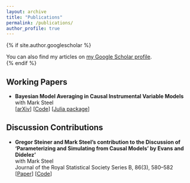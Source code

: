 ```yaml
---
layout: archive
title: "Publications"
permalink: /publications/
author_profile: true
---
```


{% if site.author.googlescholar %}
  <div class="wordwrap">You can also find my articles on <a href="{{site.author.googlescholar}}">my Google Scholar profile</a>.</div>
{% endif %}

## Working Papers

* **Bayesian Model Averaging in Causal Instrumental Variable Models**  
  with Mark Steel  
  [[arXiv](https://arxiv.org/abs/2504.13520)] [[Code](https://github.com/gregorsteiner/gIVBMA-Code)] [[Julia package](https://github.com/gregorsteiner/gIVBMA.jl)]

## Discussion Contributions

* **Gregor Steiner and Mark Steel’s contribution to the Discussion of ‘Parameterizing and Simulating from Causal Models’ by Evans and Didelez’**  
  with Mark Steel  
  Journal of the Royal Statistical Society Series B, 86(3), 580–582  
  [[Paper](https://doi.org/10.1093/jrsssb/qkae021)] [[Code](https://github.com/gregorsteiner/Evans_Didelez_2023)]
